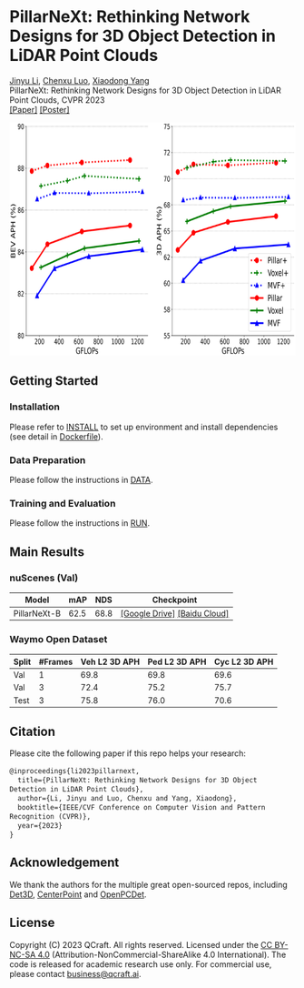 # PillarNeXt: Rethinking Network Designs for 3D Object Detection in LiDAR Point Clouds


[Jinyu Li](https://konstantin5389.github.io/), [Chenxu Luo](https://chenxuluo.github.io/), [Xiaodong Yang](https://xiaodongyang.org/) <br>
PillarNeXt: Rethinking Network Designs for 3D Object Detection in LiDAR Point Clouds, CVPR 2023 <br>
[[Paper]](https://arxiv.org/pdf/2305.04925.pdf) [[Poster]](docs/poster.pdf) 

<p align="left"> 
 <img src='docs/teaser_figure.png' height="410px"/> 
</p>

## Getting Started

### Installation
Please refer to [INSTALL](docs/INSTALL.md) to set up environment and install dependencies (see detail in [Dockerfile](docker/Dockerfile)).

### Data Preparation
Please follow the instructions in [DATA](docs/DATA.md). 

### Training and Evaluation 
Please follow the instructions in [RUN](docs/RUN.md).


## Main Results
### nuScenes (Val)
| Model |  mAP  |  NDS | Checkpoint
| ------| -----| ---- | -------------|
 | PillarNeXt-B | 62.5 | 68.8	| [[Google Drive]](https://drive.google.com/file/d/16abCgt-yhRGnYHQ7M259yGMO0IRYpZ8o/view?usp=drive_link) [[Baidu Cloud]](https://pan.baidu.com/s/1TRsjgN1ys5-mAxM70l4hog?pwd=7skt)

### Waymo Open Dataset 
|Split | #Frames | Veh L2 3D APH | Ped L2 3D APH | Cyc L2 3D APH | 
| ---------| ---------|---------|---------|---------|
| Val | 1 | 69.8 | 69.8 | 69.6 |
| Val | 3 | 72.4 | 75.2 | 75.7 |
| Test| 3 | 75.8 | 76.0 | 70.6 |


## Citation
 Please cite the following paper if this repo helps your research:
```
@inproceedings{li2023pillarnext,
  title={PillarNeXt: Rethinking Network Designs for 3D Object Detection in LiDAR Point Clouds},
  author={Li, Jinyu and Luo, Chenxu and Yang, Xiaodong},
  booktitle={IEEE/CVF Conference on Computer Vision and Pattern Recognition (CVPR)},
  year={2023}
}
```

## Acknowledgement
We thank the authors for the multiple great open-sourced repos, including [Det3D](https://github.com/poodarchu/Det3D), [CenterPoint](https://github.com/tianweiy/CenterPoint) and [OpenPCDet](https://github.com/open-mmlab/OpenPCDet). 

## License
Copyright (C) 2023 QCraft. All rights reserved. Licensed under the [CC BY-NC-SA 4.0](https://creativecommons.org/licenses/by-nc-sa/4.0/legalcode) (Attribution-NonCommercial-ShareAlike 4.0 International). The code is released for academic research use only. For commercial use, please contact [business@qcraft.ai](business@qcraft.ai).

